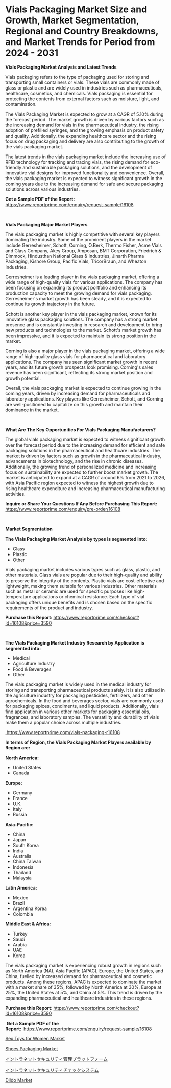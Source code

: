 <p><h1>Vials Packaging Market Size and Growth, Market Segmentation, Regional and Country Breakdowns, and Market Trends for Period from 2024 -  2031</h1></p><p><strong>Vials Packaging Market Analysis and Latest Trends</strong></p>
<p><p>Vials packaging refers to the type of packaging used for storing and transporting small containers or vials. These vials are commonly made of glass or plastic and are widely used in industries such as pharmaceuticals, healthcare, cosmetics, and chemicals. Vials packaging is essential for protecting the contents from external factors such as moisture, light, and contamination.</p><p>The Vials Packaging Market is expected to grow at a CAGR of 5.10% during the forecast period. The market growth is driven by various factors such as the increasing demand for vials in the pharmaceutical industry, the rising adoption of prefilled syringes, and the growing emphasis on product safety and quality. Additionally, the expanding healthcare sector and the rising focus on drug packaging and delivery are also contributing to the growth of the vials packaging market.</p><p>The latest trends in the vials packaging market include the increasing use of RFID technology for tracking and tracing vials, the rising demand for eco-friendly and sustainable packaging solutions, and the development of innovative vial designs for improved functionality and convenience. Overall, the vials packaging market is expected to witness significant growth in the coming years due to the increasing demand for safe and secure packaging solutions across various industries.</p></p>
<p><strong>Get a Sample PDF of the Report:&nbsp;</strong> <a href="https://www.reportprime.com/enquiry/request-sample/16108">https://www.reportprime.com/enquiry/request-sample/16108</a></p>
<p>&nbsp;</p>
<p><strong>Vials Packaging Major Market Players</strong></p>
<p><p>The vials packaging market is highly competitive with several key players dominating the industry. Some of the prominent players in the market include Gerresheimer, Schott, Corning, O.Berk, Thermo Fisher, Acme Vials and Glass Company, Akey Group, Amposan, BMT Corporation, Friedrich & Dimmock, Hindusthan National Glass & Industries, Jinarth Pharma Packaging, Kishore Group, Pacific Vials, TricorBraun, and Wheaton Industries.</p><p>Gerresheimer is a leading player in the vials packaging market, offering a wide range of high-quality vials for various applications. The company has been focusing on expanding its product portfolio and enhancing its production capacity to meet the growing demand for vials packaging. Gerresheimer's market growth has been steady, and it is expected to continue its growth trajectory in the future.</p><p>Schott is another key player in the vials packaging market, known for its innovative glass packaging solutions. The company has a strong market presence and is constantly investing in research and development to bring new products and technologies to the market. Schott's market growth has been impressive, and it is expected to maintain its strong position in the market.</p><p>Corning is also a major player in the vials packaging market, offering a wide range of high-quality glass vials for pharmaceutical and laboratory applications. The company has seen significant market growth in recent years, and its future growth prospects look promising. Corning's sales revenue has been significant, reflecting its strong market position and growth potential.</p><p>Overall, the vials packaging market is expected to continue growing in the coming years, driven by increasing demand for pharmaceuticals and laboratory applications. Key players like Gerresheimer, Schott, and Corning are well-positioned to capitalize on this growth and maintain their dominance in the market.</p></p>
<p>&nbsp;</p>
<p><strong>What Are The Key Opportunities For Vials Packaging Manufacturers?</strong></p>
<p><p>The global vials packaging market is expected to witness significant growth over the forecast period due to the increasing demand for efficient and safe packaging solutions in the pharmaceutical and healthcare industries. The market is driven by factors such as growth in the pharmaceutical industry, advancements in biotechnology, and the rise in chronic diseases. Additionally, the growing trend of personalized medicine and increasing focus on sustainability are expected to further boost market growth. The market is anticipated to expand at a CAGR of around 6% from 2021 to 2026, with Asia Pacific region expected to witness the highest growth due to rising healthcare expenditure and increasing pharmaceutical manufacturing activities.</p></p>
<p><strong>Inquire or Share Your Questions If Any Before Purchasing This Report:</strong> <a href="https://www.reportprime.com/enquiry/pre-order/16108">https://www.reportprime.com/enquiry/pre-order/16108</a></p>
<p>&nbsp;</p>
<p><strong>Market Segmentation</strong></p>
<p><strong>The Vials Packaging Market Analysis by types is segmented into:</strong></p>
<p><ul><li>Glass</li><li>Plastic</li><li>Other</li></ul></p>
<p><p>Vials packaging market includes various types such as glass, plastic, and other materials. Glass vials are popular due to their high-quality and ability to preserve the integrity of the contents. Plastic vials are cost-effective and lightweight, making them suitable for various industries. Other materials such as metal or ceramic are used for specific purposes like high-temperature applications or chemical resistance. Each type of vial packaging offers unique benefits and is chosen based on the specific requirements of the product and industry.</p></p>
<p><strong>Purchase this Report:&nbsp;</strong><a href="https://www.reportprime.com/checkout?id=16108&price=3590">https://www.reportprime.com/checkout?id=16108&price=3590</a></p>
<p>&nbsp;</p>
<p><strong>The Vials Packaging Market Industry Research by Application is segmented into:</strong></p>
<p><ul><li>Medical</li><li>Agriculture Industry</li><li>Food & Beverages</li><li>Other</li></ul></p>
<p><p>The vials packaging market is widely used in the medical industry for storing and transporting pharmaceutical products safely. It is also utilized in the agriculture industry for packaging pesticides, fertilizers, and other agrochemicals. In the food and beverages sector, vials are commonly used for packaging spices, condiments, and liquid products. Additionally, vials find application in various other markets for packaging essential oils, fragrances, and laboratory samples. The versatility and durability of vials make them a popular choice across multiple industries.</p></p>
<p><a href="https://www.reportprime.com/vials-packaging-r16108">&nbsp;https://www.reportprime.com/vials-packaging-r16108</a></p>
<p><strong>In terms of Region, the Vials Packaging Market Players available by Region are:</strong></p>
<p>
    <p> <strong> North America: </strong>
        <ul>
            <li>United States</li>
            <li>Canada</li>
        </ul>
        </p> 
    <p> <strong> Europe: </strong>
        <ul>
            <li>Germany</li>
            <li>France</li>
            <li>U.K.</li>
            <li>Italy</li>
            <li>Russia</li>
        </ul>
        </p> 
    <p> <strong> Asia-Pacific: </strong>
        <ul>
            <li>China</li>
            <li>Japan</li>
            <li>South Korea</li>
            <li>India</li>
            <li>Australia</li>
            <li>China Taiwan</li>
            <li>Indonesia</li>
            <li>Thailand</li>
            <li>Malaysia</li>
        </ul>
        </p> 
    <p> <strong> Latin America: </strong>
        <ul>
            <li>Mexico</li>
            <li>Brazil</li>
            <li>Argentina Korea</li>
            <li>Colombia</li>
        </ul>
        </p> 
    <p> <strong> Middle East & Africa: </strong>
        <ul>
            <li>Turkey</li>
            <li>Saudi</li>
            <li>Arabia</li>
            <li>UAE</li>
            <li>Korea</li>
        </ul>
    </p>
    </p>
<p><p>The vials packaging market is experiencing robust growth in regions such as North America (NA), Asia Pacific (APAC), Europe, the United States, and China, fuelled by increased demand for pharmaceutical and cosmetic products. Among these regions, APAC is expected to dominate the market with a market share of 35%, followed by North America at 30%, Europe at 25%, the United States at 5%, and China at 5%. This trend is driven by the expanding pharmaceutical and healthcare industries in these regions.</p></p>
<p><strong>Purchase this Report: </strong><a href="https://www.reportprime.com/checkout?id=16108&price=3590">https://www.reportprime.com/checkout?id=16108&price=3590</a></p>
<p>&nbsp;<strong>Get a Sample PDF of the Report:&nbsp;&nbsp;</strong><a href="https://www.reportprime.com/enquiry/request-sample/16108">https://www.reportprime.com/enquiry/request-sample/16108</a></p>
<p><strong></strong></p>
<p><p><a href="https://issuu.com/reportprime-2/docs/sex-toys-for-women-market-size-2030.pptx">Sex Toys for Women Market</a></p><p><a href="https://github.com/MyrticeDare2023/Market-Research-Report-List-1/blob/main/shoes-packaging-market.md">Shoes Packaging Market</a></p><p><a href="https://github.com/vtbvgl20191192/Market-Research-Report-List-2/blob/main/183315182684.md">イントラネットセキュリティ管理プラットフォーム</a></p><p><a href="https://github.com/avwofrml53535/Market-Research-Report-List-2/blob/main/105552182683.md">イントラネットセキュリティチェックシステム</a></p><p><a href="https://issuu.com/reportprime-2/docs/dildo-market-size-2030.pptx">Dildo Market</a></p></p>